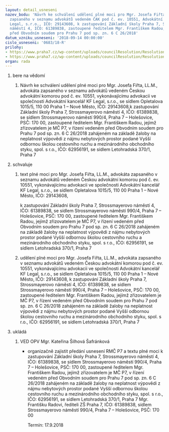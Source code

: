 ```yaml
---
layout: detail_usneseni
nazev_bodu: 'Návrh ke schválení udělení plné moci pro Mgr. Josefa Fiřta, LL.M., advokáta
  zapsaného v seznamu advokátů vedeném ČAK pod č. ev. 10551, Advokátní kancelář KF
  Legal, s.r.o., IČO: 29143608, k zastupování Základní školy Praha 7, Strossmayerovo
  náměstí 4, IČO: 61389838, zastoupené ředitelem Mgr. Františkem Radou, v řízení vedeném
  před Obvodním soudem pro Prahu 7 pod sp. zn. 6 C 26/2018'
datum_vzniku_usneseni: '2018-09-14 00:00:00'
cislo_usneseni: '0683/18-R'
prilohy:
- https://www.praha7.cz/wp-content/uploads/councilResolution/Resolutions/30231/export/Duvodovazprava~392378.docx
- https://www.praha7.cz/wp-content/uploads/councilResolution/Resolutions/30231/export/export~392502.pdf
organ: rada
---
```

<ol id="urzList" class="urzList_view"><li class="urzClass1" id=""><span name="1">bere na vědomí</span><ol class="urzOlClass decimal "><li class="urzClass2" id="" style="text-align: left;"><span><p>Návrh ke schválení udělení plné moci pro Mgr. Josefa Fiřta, LL.M., advokáta zapsaného v seznamu advokátů vedeném Českou advokátní komorou pod č. ev. 10551, vykonávajícímu advokacii ve společnosti Advokátní kancelář KF Legal, s.r.o., se sídlem Opletalova 1015/5, 110 00 Praha 1 – Nové Město, IČO: 29143608,k zastupování Základní školy Praha 7, Strossmayerovo náměstí 4, IČO: 61389838, se sídlem Strossmayerovo náměstí 990/4, Praha 7 – Holešovice, PSČ: 170 00, zastoupené ředitelem Mgr. Františkem Radou, jejímž zřizovatelem je MČ P7, v řízení vedeném před Obvodním soudem pro Prahu 7 pod sp. zn. 6 C 26/2018 zahájeném na základě žaloby na neplatnost výpovědi z nájmu nebytových prostor podané Vyšší odbornou školou cestovního ruchu a mezinárodního obchodního styku, spol. s r.o., IČO: 62956191, se sídlem Letohradská 370/1, Praha 7</p></span></li></ol></li><li class="urzClass1" id=""><span name="24">schvaluje</span><ol class="urzOlClass decimal "><li class="urzClass2" id="" style="text-align: left;"><span><p>text plné moci pro Mgr. Josefa Fiřta, LL.M., advokáta zapsaného v seznamu advokátů vedeném Českou advokátní komorou pod č. ev. 10551, vykonávajícímu advokacii ve společnosti Advokátní kancelář KF Legal, s.r.o., se sídlem Opletalova 1015/5, 110 00 Praha 1 – Nové Město, IČO: 29143608,</p><p>k zastupování Základní školy Praha 7, Strossmayerovo náměstí 4, IČO: 61389838, se sídlem Strossmayerovo náměstí 990/4, Praha 7 – Holešovice, PSČ: 170 00, zastoupené ředitelem Mgr. Františkem Radou, jejímž zřizovatelem je MČ P7, v řízení vedeném před Obvodním soudem pro Prahu 7 pod sp. zn. 6 C 26/2018 zahájeném na základě žaloby na neplatnost výpovědi z nájmu nebytových prostor podané Vyšší odbornou školou cestovního ruchu a mezinárodního obchodního styku, spol. s r.o., IČO: 62956191, se sídlem Letohradská 370/1, Praha 7</p></span></li><li class="urzClass2" id="" style="text-align: left;"><span><p>udělení plné moci pro Mgr. Josefa Fiřta, LL.M., advokáta zapsaného v seznamu advokátů vedeném Českou advokátní komorou pod č. ev. 10551, vykonávajícímu advokacii ve společnosti Advokátní kancelář KF Legal, s.r.o., se sídlem Opletalova 1015/5, 110 00 Praha 1 – Nové Město, IČO: 29143608, k zastupování Základní školy Praha 7, Strossmayerovo náměstí 4, IČO: 61389838, se sídlem Strossmayerovo náměstí 990/4, Praha 7 – Holešovice, PSČ: 170 00, zastoupené ředitelem Mgr. Františkem Radou, jejímž zřizovatelem je MČ P7, v řízení vedeném před Obvodním soudem pro Prahu 7 pod sp. zn. 6 C 26/2018 zahájeném na základě žaloby na neplatnost výpovědi z nájmu nebytových prostor podané Vyšší odbornou školou cestovního ruchu a mezinárodního obchodního styku, spol. s r.o., IČO: 62956191, se sídlem Letohradská 370/1, Praha 7</p></span></li></ol></li><li class="urzClass1" id="urzUkoly"><span name="1">ukládá</span><ol class="urzOlClass"><li class="urzClass2"><span><p>VED OPV Mgr. Kateřina Šilhová Šafránková</p></span><ul class="urzUlClass"><li class="urzClass3"><span><p>organizačně zajistit předání usnesení RMČ P7 a textu plné moci k zastupování Základní školy Praha 7, Strossmayerovo náměstí 4, IČO: 61389838, se sídlem Strossmayerovo náměstí 990/4, Praha 7 – Holešovice, PSČ: 170 00, zastoupené ředitelem Mgr. Františkem Radou, jejímž zřizovatelem je MČ P7, v řízení vedeném před Obvodním soudem pro Prahu 7 pod sp. zn. 6 C 26/2018 zahájeném na základě žaloby na neplatnost výpovědi z nájmu nebytových prostor podané Vyšší odbornou školou cestovního ruchu a mezinárodního obchodního styku, spol. s r.o., IČO: 62956191, se sídlem Letohradská 370/1, Praha 7 Mgr. Františku Radovi, řediteli ZŠ Praha 7, IČO: 61389838, sídlem Strossmayerovo náměstí 990/4, Praha 7 – Holešovice, PSČ: 170 00</p></span><span class="urzUkolTermin">  Termín:&nbsp;17.9.2018</span></li></ul></li></ol></li></ol>